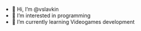 - 👋 Hi, I’m @vslavkin
- 👀 I’m interested in programming
- 🌱 I’m currently learning Videogames development


<!---
vslavkin/vslavkin is a ✨ special ✨ repository because its `README.md` (this file) appears on your GitHub profile.
You can click the Preview link to take a look at your changes.
--->

